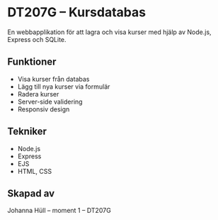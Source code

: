 # DT207G – Kursdatabas

En webbapplikation för att lagra och visa kurser med hjälp av Node.js, Express och SQLite.

## Funktioner

- Visa kurser från databas
- Lägg till nya kurser via formulär
- Radera kurser
- Server-side validering
- Responsiv design

## Tekniker

- Node.js
- Express
- EJS 
- HTML, CSS


## Skapad av

Johanna Hüll – moment 1 – DT207G
